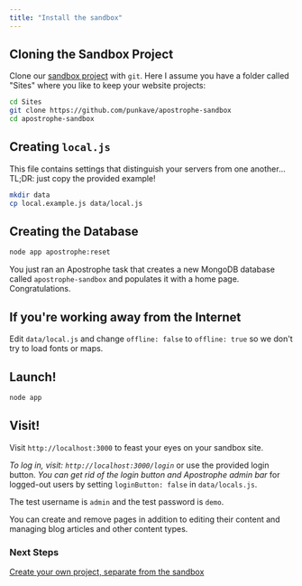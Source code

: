 ```yaml
---
title: "Install the sandbox"
---
```


## Cloning the Sandbox Project

Clone our [sandbox project](https://github.com/punkave/apostrophe-sandbox) with `git`. Here I assume you have a folder called "Sites" where you like to keep your website projects:

```bash
cd Sites
git clone https://github.com/punkave/apostrophe-sandbox
cd apostrophe-sandbox
```

## Creating `local.js`

This file contains settings that distinguish your servers from one another... TL;DR: just copy the provided example!

```bash
mkdir data
cp local.example.js data/local.js
```

## Creating the Database

```bash
node app apostrophe:reset
```

You just ran an Apostrophe task that creates a new MongoDB database called `apostrophe-sandbox` and populates it with a home page. Congratulations.


## If you're working away from the Internet

Edit `data/local.js` and change `offline: false` to `offline: true` so we don't try to load fonts or maps.

## Launch!

```bash
node app
```

## Visit!

Visit `http://localhost:3000` to feast your eyes on your sandbox site.

*To log in, visit: `http://localhost:3000/login`* or use the provided login button. *You can get rid of the login button and Apostrophe admin bar* for logged-out users by setting `loginButton: false` in `data/locals.js`.

The test username is `admin` and the test password is `demo`.

You can create and remove pages in addition to editing their content and managing blog articles and other content types.

### Next Steps

[Create your own project, separate from the sandbox](create-your-own-project.html)
